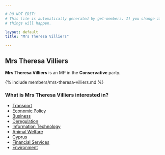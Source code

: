 ```yaml
---

# DO NOT EDIT!
# This file is automatically generated by get-members. If you change it, bad
# things will happen.

layout: default
title: "Mrs Theresa Villiers"

---
```


## Mrs Theresa Villiers

**Mrs Theresa Villiers** is an MP in the **Conservative** party.

{% include members/mrs-theresa-villiers.md %}

### What is Mrs Theresa Villiers interested in?


* [Transport](/interests/transport.html)
* [Economic Policy](/interests/economic-policy.html)
* [Business](/interests/business.html)
* [Deregulation](/interests/deregulation.html)
* [Information Technology](/interests/information-technology.html)
* [Animal Welfare](/interests/animal-welfare.html)
* [Cyprus](/interests/cyprus.html)
* [Financial Services](/interests/financial-services.html)
* [Environment](/interests/environment.html)

